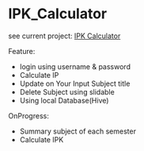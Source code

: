 

# IPK_Calculator

see current project:
[IPK Calculator](https://ipk-mini-project.web.app/)


Feature:
- login using username & password
- Calculate IP
- Update on Your Input Subject title
- Delete Subject using slidable
- Using local Database(Hive)

OnProgress:
- Summary  subject  of each semester
- Calculate IPK

